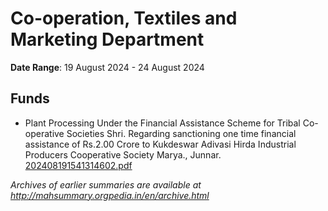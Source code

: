 # Co-operation, Textiles and Marketing Department

**Date Range**: 19 August 2024 - 24 August 2024


## Funds
- Plant Processing Under the Financial Assistance Scheme for Tribal Co-operative Societies Shri. Regarding sanctioning one time financial assistance of Rs.2.00 Crore to Kukdeswar Adivasi Hirda Industrial Producers Cooperative Society Marya., Junnar.\
  [202408191541314602.pdf](https://gr.maharashtra.gov.in/Site/Upload/Government%20Resolutions/English/202408191541314602.pdf)


*Archives of earlier summaries are available at http://mahsummary.orgpedia.in/en/archive.html*